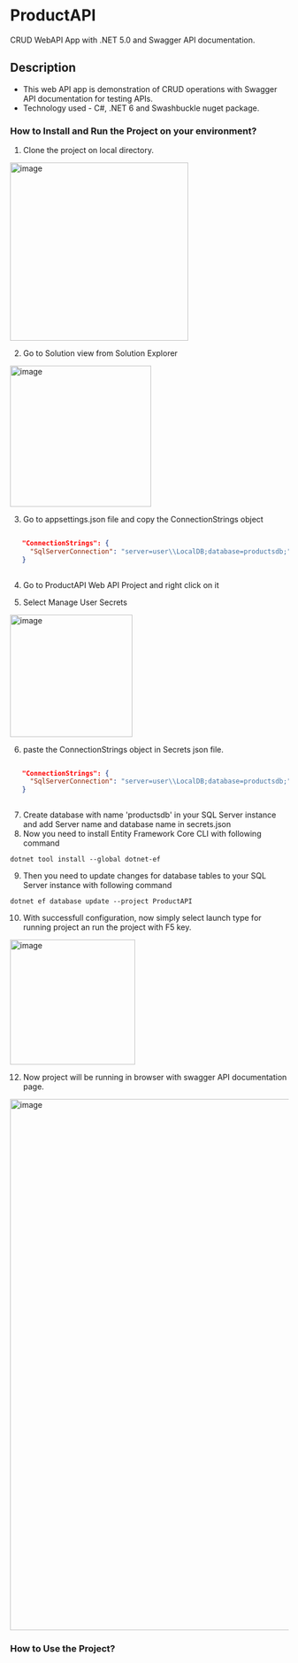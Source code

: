# ProductAPI
CRUD WebAPI App with .NET 5.0 and Swagger API documentation.

## Description
  - This web API app is demonstration of CRUD operations with Swagger API documentation for testing APIs.
  - Technology used - C#, .NET 6 and Swashbuckle nuget package.

### How to Install and Run the Project on your environment?
  
  1. Clone the project on local directory.
<img width="322" alt="image" src="https://user-images.githubusercontent.com/61865561/207283610-f2e7d28c-5ac9-455b-b039-442f109e0dbe.png">
  
  2. Go to Solution view from Solution Explorer
<img width="255" alt="image" src="https://user-images.githubusercontent.com/61865561/207284279-99e6dcf4-7d8b-4fd8-b021-864eb2b70c1f.png">
  
  3. Go to appsettings.json file and copy the ConnectionStrings object
 
 ```appsettings.json
 
    "ConnectionStrings": {
      "SqlServerConnection": "server=user\\LocalDB;database=productsdb;"
    }
    
 ```
 4.  Go to ProductAPI Web API Project and right click on it

 5. Select Manage User Secrets 
 <img width="221" alt="image" src="https://user-images.githubusercontent.com/61865561/207277306-2f78ce81-5c97-402a-9bd8-4e5e6980d68b.png">
 
 6. paste the ConnectionStrings object in Secrets json file.
 
 ```secrets.json
 
    "ConnectionStrings": {
      "SqlServerConnection": "server=user\\LocalDB;database=productsdb;"
    }
    
 ```
  7. Create database with name 'productsdb' in your SQL Server instance and add Server name and database name in secrets.json
  8. Now you need to install Entity Framework Core CLI with following command
  
  ```
  dotnet tool install --global dotnet-ef
  ```
  9. Then you need to update changes for database tables to your SQL Server instance with following command
  ```
  dotnet ef database update --project ProductAPI
  ```
  10. With successfull configuration, now simply select launch type for running project an run the project with F5 key.
  <img width="226" alt="image" src="https://user-images.githubusercontent.com/61865561/207313676-db891e03-9569-4706-b3ad-95df1660687e.png">

  12. Now project will be running in browser with swagger API documentation page.
  <img width="960" alt="image" src="https://user-images.githubusercontent.com/61865561/207316374-eb97a913-f406-4d57-8250-8b7353a42028.png">

### How to Use the Project?
  
